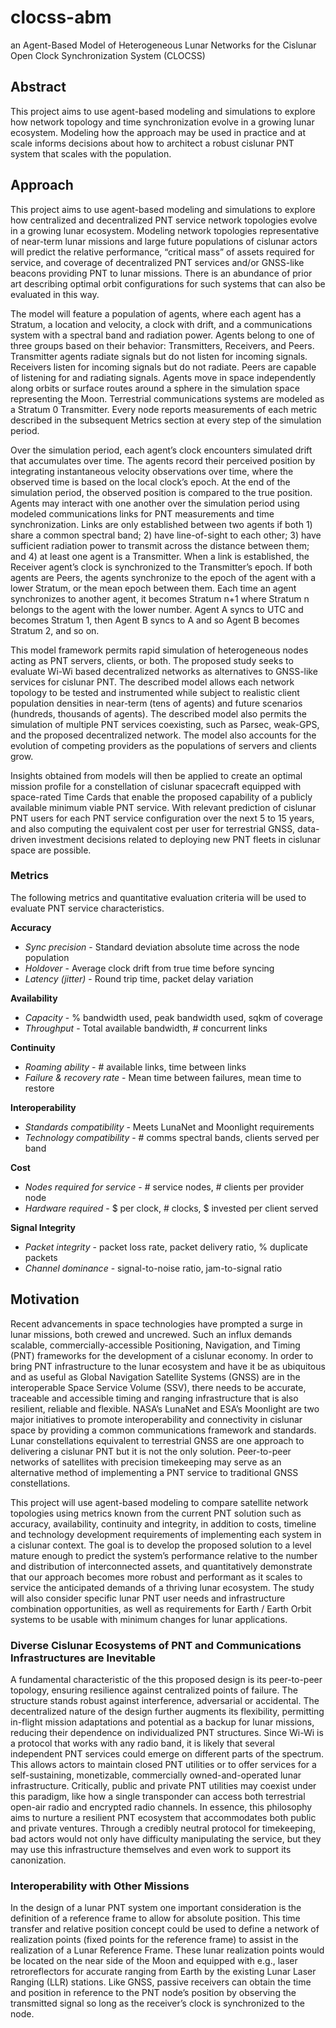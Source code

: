 # clocss-abm
an Agent-Based Model of Heterogeneous Lunar Networks for the Cislunar Open Clock Synchronization System (CLOCSS)

## Abstract
This project aims to use agent-based modeling and simulations to explore how network topology and time synchronization evolve in a growing lunar ecosystem. Modeling how the approach may be used in practice and at scale informs decisions about how to architect a robust cislunar PNT system that scales with the population.

## Approach
This project aims to use agent-based modeling and simulations to explore how centralized and decentralized PNT service network topologies evolve in a growing lunar ecosystem. Modeling network topologies representative of near-term lunar missions and large future populations of cislunar actors will predict the relative performance, “critical mass” of assets required for service, and coverage of decentralized PNT services and/or GNSS-like beacons providing PNT to lunar missions. There is an abundance of prior art describing optimal orbit configurations for such systems that can also be evaluated in this way.

The model will feature a population of agents, where each agent has a Stratum, a location and velocity, a clock with drift, and a communications system with a spectral band and radiation power. Agents belong to one of three groups based on their behavior: Transmitters, Receivers, and Peers. Transmitter agents radiate signals but do not listen for incoming signals. Receivers listen for incoming signals but do not radiate. Peers are capable of listening for and radiating signals. Agents move in space independently along orbits or surface routes around a sphere in the simulation space representing the Moon. Terrestrial communications systems are modeled as a Stratum 0 Transmitter. Every node reports measurements of each metric described in the subsequent Metrics section at every step of the simulation period.

Over the simulation period, each agent’s clock encounters simulated drift that accumulates over time. The agents record their perceived position by integrating instantaneous velocity observations over time, where the observed time is based on the local clock’s epoch. At the end of the simulation period, the observed position is compared to the true position. Agents may interact with one another over the simulation period using modeled communications links for PNT measurements and time synchronization. Links are only established between two agents if both 1) share a common spectral band; 2) have line-of-sight to each other; 3) have sufficient radiation power to transmit across the distance between them; and 4) at least one agent is a Transmitter. When a link is established, the Receiver agent’s clock is synchronized to the Transmitter’s epoch. If both agents are Peers, the agents synchronize to the epoch of the agent with a lower Stratum, or the mean epoch between them. Each time an agent synchronizes to another agent, it becomes Stratum n+1 where Stratum n belongs to the agent with the lower number. Agent A syncs to UTC and becomes Stratum 1, then Agent B syncs to A and so Agent B becomes Stratum 2, and so on.

This model framework permits rapid simulation of heterogeneous nodes acting as PNT servers, clients, or both. The proposed study seeks to evaluate Wi-Wi based decentralized networks as alternatives to GNSS-like services for cislunar PNT. The described model allows each network topology to be tested and instrumented while subject to realistic client population densities in near-term (tens of agents) and future scenarios (hundreds, thousands of agents). The described model also permits the simulation of multiple PNT services coexisting,  such as Parsec, weak-GPS, and the proposed decentralized network. The model also accounts for the evolution of competing providers as the populations of servers and clients grow. 

Insights obtained from models will then be applied to create an optimal mission profile for a constellation of cislunar spacecraft equipped with space-rated Time Cards that enable the proposed capability of a publicly available minimum viable PNT service. With relevant prediction of cislunar PNT users for each PNT service configuration over the next 5 to 15 years, and also computing the equivalent cost per user for terrestrial GNSS, data-driven investment decisions related to deploying new PNT fleets in cislunar space are possible.

### Metrics
The following metrics and quantitative evaluation criteria will be used to evaluate PNT service characteristics.

**Accuracy**
- *Sync precision* - Standard deviation absolute time across the node population
- *Holdover* - Average clock drift from true time before syncing
- *Latency (jitter)* - Round trip time, packet delay variation

**Availability**
- *Capacity* - % bandwidth used, peak bandwidth used, sqkm of coverage
- *Throughput* - Total available bandwidth, # concurrent links

**Continuity**
- *Roaming ability* - # available links, time between links
- *Failure & recovery rate* - Mean time between failures, mean time to restore

**Interoperability**
- *Standards compatibility* - Meets LunaNet and Moonlight requirements
- *Technology compatibility* - # comms spectral bands, clients served per band

**Cost**
- *Nodes required for service* - # service nodes, # clients per provider node
- *Hardware required* - $ per clock, # clocks, $ invested per client served

**Signal Integrity**
- *Packet integrity* - packet loss rate, packet delivery ratio, % duplicate packets
- *Channel dominance* - signal-to-noise ratio, jam-to-signal ratio

## Motivation
Recent advancements in space technologies have prompted a surge in lunar missions, both crewed and uncrewed. Such an influx demands scalable, commercially-accessible Positioning, Navigation, and Timing (PNT) frameworks for the development of a cislunar economy. In order to bring PNT infrastructure to the lunar ecosystem and have it be as ubiquitous and as useful as Global Navigation Satellite Systems (GNSS) are in the interoperable Space Service Volume (SSV), there needs to be accurate, traceable and accessible timing and ranging infrastructure that is also resilient, reliable and flexible. NASA’s LunaNet and ESA’s Moonlight are two major initiatives to promote interoperability and connectivity in cislunar space by providing a common communications framework and standards. Lunar constellations equivalent to terrestrial GNSS are one approach to delivering a cislunar PNT but it is not the only solution. Peer-to-peer networks of satellites with precision timekeeping may serve as an alternative method of implementing a PNT service to traditional GNSS constellations.

This project will use agent-based modeling to compare satellite network topologies using metrics known from the current PNT solution such as accuracy, availability, continuity and integrity, in addition to costs, timeline and technology development requirements of implementing each system in a cislunar context. The goal is to develop the proposed solution to a level mature enough to predict the system’s performance relative to the number and distribution of interconnected assets, and quantitatively demonstrate that our approach becomes more robust and performant as it scales to service the anticipated demands of a thriving lunar ecosystem. The study will also consider specific lunar PNT user needs and infrastructure combination opportunities, as well as requirements for Earth / Earth Orbit systems to be usable with minimum changes for lunar applications.

### Diverse Cislunar Ecosystems of PNT and Communications Infrastructures are Inevitable

A fundamental characteristic of the this proposed design is its peer-to-peer topology, ensuring resilience against centralized points of failure. The structure stands robust against interference, adversarial or accidental. The decentralized nature of the design further augments its flexibility, permitting in-flight mission adaptations and potential as a backup for lunar missions, reducing their dependence on individualized PNT structures. Since Wi-Wi is a protocol that works with any radio band, it is likely that several independent PNT services could emerge on different parts of the spectrum. This allows actors to maintain closed PNT utilities or to offer services for a self-sustaining, monetizable, commercially owned-and-operated lunar infrastructure. Critically, public and private PNT utilities may coexist under this paradigm, like how a single transponder can access both terrestrial open-air radio and encrypted radio channels. In essence, this philosophy aims to nurture a resilient PNT ecosystem that accommodates both public and private ventures. Through a credibly neutral protocol for timekeeping, bad actors would not only have difficulty manipulating the service, but they may use this infrastructure themselves and even work to support its canonization.

### Interoperability with Other Missions

In the design of a lunar PNT system one important consideration is the definition of a reference frame to allow for absolute position. This time transfer and relative position concept could be used to define a network of realization points (fixed points for the reference frame) to assist in the realization of a Lunar Reference Frame. These lunar realization points would be located on the near side of the Moon and equipped with e.g., laser retroreflectors for accurate ranging from Earth by the existing Lunar Laser Ranging (LLR) stations. Like GNSS, passive receivers can obtain the time and position in reference to the PNT node’s position by observing the transmitted signal so long as the receiver’s clock is synchronized to the node.

